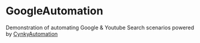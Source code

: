 # GoogleAutomation
Demonstration of automating Google & Youtube Search scenarios powered by [CynkyAutomation](https://github.com/DeLaphante/CynkyAutomation)
